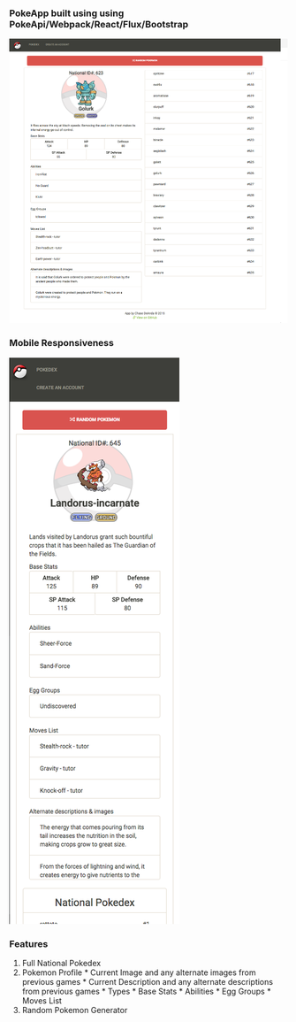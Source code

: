 ### PokeApp built using using PokeApi/Webpack/React/Flux/Bootstrap
![](https://github.com/chasedeanda/PokeApp/blob/master/app/assets/images/Desktop-2.png)

### Mobile Responsiveness
![](https://github.com/chasedeanda/PokeApp/blob/master/app/assets/images/Mobile-View.png)

### Features
  1. Full National Pokedex
  2. Pokemon Profile
    * Current Image and any alternate images from previous games
    * Current Description and any alternate descriptions from previous games
    * Types
    * Base Stats
    * Abilities
    * Egg Groups
    * Moves List
  3. Random Pokemon Generator


